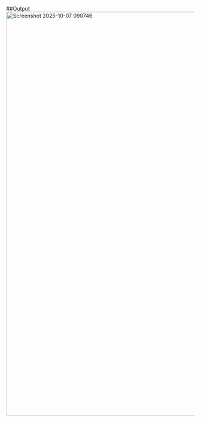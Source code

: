 ##Output
<img width="1920" height="1080" alt="Screenshot 2025-10-07 090746" src="https://github.com/user-attachments/assets/cdc38551-8947-4065-a76e-da696f2f3886" />
